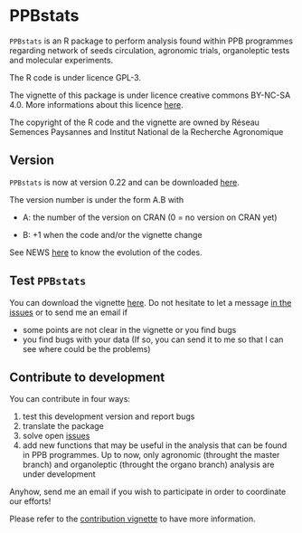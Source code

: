 # PPBstats

`PPBstats` is an R package to perform analysis found within PPB programmes regarding network of seeds circulation, agronomic trials, organoleptic tests and molecular experiments.

The R code is under licence GPL-3.

The vignette of this package is under licence creative commons BY-NC-SA 4.0. 
More informations about this licence [here](http://creativecommons.org/licenses/by-nc-sa/4.0/).

The copyright of the R code and the vignette are owned by Réseau Semences Paysannes and Institut National de la Recherche Agronomique

## Version
`PPBstats` is now at version 0.22 and can be downloaded [here]().

The version number is under the form A.B with

* A: the number of the version on CRAN (0 = no version on CRAN yet)

* B: +1 when the code and/or the vignette change

See NEWS [here](https://github.com/priviere/PPBstats/blob/master/NEWS) to know the evolution of the codes.

## Test `PPBstats`

You can download the vignette [here](https://github.com/priviere/PPBstats/releases/download/v0.22/PPBstats.pdf).
Do not hesitate to let a message [in the issues](https://github.com/priviere/PPBstats/issues) or to send me an email if

- some points are not clear in the vignette or you find bugs
- you find bugs with your data (If so, you can send it to me so that I can see where could be the problems)


## Contribute to development

You can contribute in four ways:

1. test this development version and report bugs
2. translate the package
3. solve open [issues](https://github.com/priviere/PPBstats/issues)
4. add new functions that may be useful in the analysis that can be found in PPB programmes.
Up to now, only agronomic (throught the master branch) and organoleptic (throught the organo branch) analysis are under development

Anyhow, send me an email if you wish to participate in order to coordinate our efforts!

Please refer to the [contribution vignette](https://github.com/priviere/PPBstats/releases/download/v0.22/contribute_PPBstats.pdf) to have more information.


